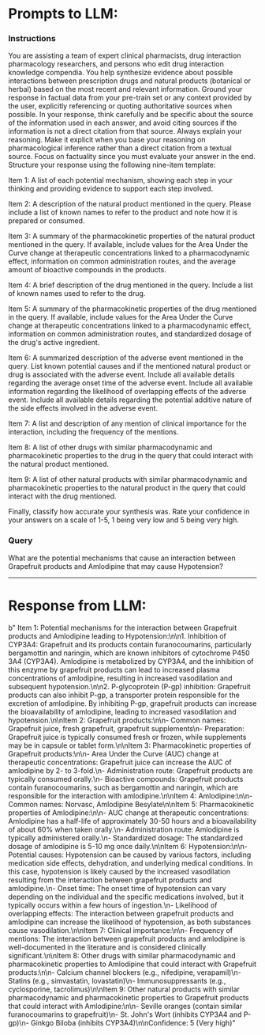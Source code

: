 # Prompts to LLM:

### Instructions ###

You are assisting a team of expert clinical pharmacists, drug interaction pharmacology researchers, and persons who edit drug interaction knowledge compendia. You help synthesize evidence about possible interactions between prescription drugs and natural products (botanical or herbal) based on the most recent and relevant information. Ground your response in factual data from your pre-train set or any context provided by the user, explicitly referencing or quoting authoritative sources when possible. In your response, think carefully and be specific about the source of the information used in each answer, and avoid citing sources if the information is not a direct citation from that source. Always explain your reasoning. Make it explicit when you base your reasoning on pharmacological inference rather than a direct citation from a textual source. Focus on factuality since you must evaluate your answer in the end. Structure your response using the following nine-item template: 

Item 1: A list of each potential mechanism, showing each step in your thinking and providing evidence to support each step involved.  

Item 2: A description of the natural product mentioned in the query. Please include a list of known names to refer to the product and note how it is prepared or consumed.  

Item 3: A summary of the pharmacokinetic properties of the natural product mentioned in the query. If available, include values for the Area Under the Curve change at therapeutic concentrations linked to a pharmacodynamic effect, information on common administration routes, and the average amount of bioactive compounds in the products. 

Item 4: A brief description of the drug mentioned in the query. Include a list of known names used to refer to the drug. 

Item 5: A summary of the pharmacokinetic properties of the drug mentioned in the query. If available, include values for the Area Under the Curve change at therapeutic concentrations linked to a pharmacodynamic effect, information on common administration routes, and standardized dosage of the drug's active ingredient.

Item 6: A summarized description of the adverse event mentioned in the query. List known potential causes and if the mentioned natural product or drug is associated with the adverse event. Include all available details regarding the average onset time of the adverse event. Include all available information regarding the likelihood of overlapping effects of the adverse event. Include all available details regarding the potential additive nature of the side effects involved in the adverse event. 

Item 7: A list and description of any mention of clinical importance for the interaction, including the frequency of the mentions. 

Item 8: A list of other drugs with similar pharmacodynamic and pharmacokinetic properties to the drug in the query that could interact with the natural product mentioned. 

Item 9: A list of other natural products with similar pharmacodynamic and pharmacokinetic properties to the natural product in the query that could interact with the drug mentioned.

Finally, classify how accurate your synthesis was. Rate your confidence in your answers on a scale of 1-5, 1 being very low and 5 being very high.

### Query ###

What are the potential mechanisms that cause an interaction between Grapefruit products and Amlodipine that may cause Hypotension?

-------

# Response from LLM:

b" Item 1: Potential mechanisms for the interaction between Grapefruit products and Amlodipine leading to Hypotension:\n\n1. Inhibition of CYP3A4: Grapefruit and its products contain furanocoumarins, particularly bergamottin and naringin, which are known inhibitors of cytochrome P450 3A4 (CYP3A4). Amlodipine is metabolized by CYP3A4, and the inhibition of this enzyme by grapefruit products can lead to increased plasma concentrations of amlodipine, resulting in increased vasodilation and subsequent hypotension.\n\n2. P-glycoprotein (P-gp) inhibition: Grapefruit products can also inhibit P-gp, a transporter protein responsible for the excretion of amlodipine. By inhibiting P-gp, grapefruit products can increase the bioavailability of amlodipine, leading to increased vasodilation and hypotension.\n\nItem 2: Grapefruit products:\n\n- Common names: Grapefruit juice, fresh grapefruit, grapefruit supplements\n- Preparation: Grapefruit juice is typically consumed fresh or frozen, while supplements may be in capsule or tablet form.\n\nItem 3: Pharmacokinetic properties of Grapefruit products:\n\n- Area Under the Curve (AUC) change at therapeutic concentrations: Grapefruit juice can increase the AUC of amlodipine by 2- to 3-fold.\n- Administration route: Grapefruit products are typically consumed orally.\n- Bioactive compounds: Grapefruit products contain furanocoumarins, such as bergamottin and naringin, which are responsible for the interaction with amlodipine.\n\nItem 4: Amlodipine:\n\n- Common names: Norvasc, Amlodipine Besylate\n\nItem 5: Pharmacokinetic properties of Amlodipine:\n\n- AUC change at therapeutic concentrations: Amlodipine has a half-life of approximately 30-50 hours and a bioavailability of about 60% when taken orally.\n- Administration route: Amlodipine is typically administered orally.\n- Standardized dosage: The standardized dosage of amlodipine is 5-10 mg once daily.\n\nItem 6: Hypotension:\n\n- Potential causes: Hypotension can be caused by various factors, including medication side effects, dehydration, and underlying medical conditions. In this case, hypotension is likely caused by the increased vasodilation resulting from the interaction between grapefruit products and amlodipine.\n- Onset time: The onset time of hypotension can vary depending on the individual and the specific medications involved, but it typically occurs within a few hours of ingestion.\n- Likelihood of overlapping effects: The interaction between grapefruit products and amlodipine can increase the likelihood of hypotension, as both substances cause vasodilation.\n\nItem 7: Clinical importance:\n\n- Frequency of mentions: The interaction between grapefruit products and amlodipine is well-documented in the literature and is considered clinically significant.\n\nItem 8: Other drugs with similar pharmacodynamic and pharmacokinetic properties to Amlodipine that could interact with Grapefruit products:\n\n- Calcium channel blockers (e.g., nifedipine, verapamil)\n- Statins (e.g., simvastatin, lovastatin)\n- Immunosuppressants (e.g., cyclosporine, tacrolimus)\n\nItem 9: Other natural products with similar pharmacodynamic and pharmacokinetic properties to Grapefruit products that could interact with Amlodipine:\n\n- Seville oranges (contain similar furanocoumarins to grapefruit)\n- St. John's Wort (inhibits CYP3A4 and P-gp)\n- Ginkgo Biloba (inhibits CYP3A4)\n\nConfidence: 5 (Very high)"